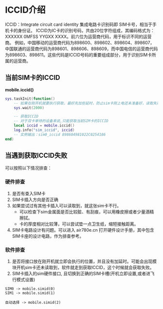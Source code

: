 # ICCID介绍

ICCID：Integrate circuit card identity 集成电路卡识别码即 SIM卡号，相当于手机卡的身份证。 ICCID为IC卡的识别号码，共由20位字符组成，其编码格式为：XXXXXX 0MFSS YYGXX XXXX。前六位为运营商代码，用于标识不同的运营商。
例如，中国移动的运营商代码为898600、898602、898604、898607，中国联通的运营商代码为898601、898606、898609，而中国电信的运营商代码为898603、898611。这些代码是ICCID号码的重要组成部分，用于识别SIM卡所属的运营商。

## 当前SIM卡的ICCID

**mobile.iccid()**

```lua
sys.taskInit(function()
    -- 如果在刚开机就要执行获取，最好先加些延时，防止sim卡刚上电还未准备好，读取失败。
    sys.wait(2000)

    -- 获取ICCID
    -- 对于双卡单待的设备来说,只能获取当前SIM卡的ICCID
    local iccid = mobile.iccid()
    log.info("sim_iccid", iccid)
    -- 实例输出：sim0_iccid 898604981022C0254186
end)
```

## 当遇到获取ICCID失败

可以按照以下情况排查：

### 硬件排查

1. 是否有查入SIM卡
2. SIM卡插入方向是否正确
3. 如果尝试过有其他卡插入可以读取到，就这张sim卡不行。
    - 可以检查下sim金属面是否比较脏、有刮痕，可以用橡皮擦或者少量酒精擦拭。
    - 卡的厚度相对比较薄，可以尝试垫一点卫生纸，缩短接触距离。
4. SIM卡电路设计有问题。可以进入 air780e.cn 打开硬件设计手册，其中包含SIM卡座的设计电路，作为排查参考。

### 软件排查

1. 是否将接口放在刚开机就立即会执行的位置，并且没有加延时。可能会出现模块开机sim卡还未读取到，软件就走到获取ICCID，这个时候就会获取失败。
2. SIM卡插入的sim硬件接口, 且切换到正确的SIM卡槽(开机立即设置,或者进飞行模式设置)

```
SIM0 -> mobile.simid(0)
SIM1 -> mobile.simid(1)

自动选择 -> mobile.simid(2)
```
